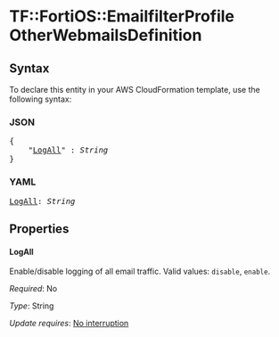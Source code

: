 # TF::FortiOS::EmailfilterProfile OtherWebmailsDefinition

## Syntax

To declare this entity in your AWS CloudFormation template, use the following syntax:

### JSON

<pre>
{
    "<a href="#logall" title="LogAll">LogAll</a>" : <i>String</i>
}
</pre>

### YAML

<pre>
<a href="#logall" title="LogAll">LogAll</a>: <i>String</i>
</pre>

## Properties

#### LogAll

Enable/disable logging of all email traffic. Valid values: `disable`, `enable`.

_Required_: No

_Type_: String

_Update requires_: [No interruption](https://docs.aws.amazon.com/AWSCloudFormation/latest/UserGuide/using-cfn-updating-stacks-update-behaviors.html#update-no-interrupt)


